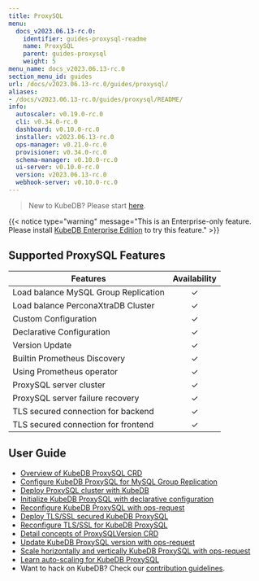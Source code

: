 ```yaml
---
title: ProxySQL
menu:
  docs_v2023.06.13-rc.0:
    identifier: guides-proxysql-readme
    name: ProxySQL
    parent: guides-proxysql
    weight: 5
menu_name: docs_v2023.06.13-rc.0
section_menu_id: guides
url: /docs/v2023.06.13-rc.0/guides/proxysql/
aliases:
- /docs/v2023.06.13-rc.0/guides/proxysql/README/
info:
  autoscaler: v0.19.0-rc.0
  cli: v0.34.0-rc.0
  dashboard: v0.10.0-rc.0
  installer: v2023.06.13-rc.0
  ops-manager: v0.21.0-rc.0
  provisioner: v0.34.0-rc.0
  schema-manager: v0.10.0-rc.0
  ui-server: v0.10.0-rc.0
  version: v2023.06.13-rc.0
  webhook-server: v0.10.0-rc.0
---
```


> New to KubeDB? Please start [here](/docs/v2023.06.13-rc.0/README).

{{< notice type="warning" message="This is an Enterprise-only feature. Please install [KubeDB Enterprise Edition](/docs/v2023.06.13-rc.0/setup/install/enterprise) to try this feature." >}}

## Supported ProxySQL Features

| Features                             | Availability |
| ------------------------------------ | :----------: |
| Load balance MySQL Group Replication |   &#10003;   |
| Load balance PerconaXtraDB Cluster   |   &#10003;   |
| Custom Configuration                 |   &#10003;   |
| Declarative Configuration            |   &#10003;   |
| Version Update                       |   &#10003;   |
| Builtin Prometheus Discovery         |   &#10003;   |
| Using Prometheus operator            |   &#10003;   |
| ProxySQL server cluster              |   &#10003;   |
| ProxySQL server failure recovery     |   &#10003;   |
| TLS secured connection for backend   |   &#10003;   |
| TLS secured connection for frontend  |   &#10003;   |

## User Guide

- [Overview of KubeDB ProxySQL CRD](/docs/v2023.06.13-rc.0/guides/proxysql/concepts/proxysql/) 
- [Configure KubeDB ProxySQL for MySQL Group Replication](/docs/v2023.06.13-rc.0/guides/proxysql/quickstart/mysqlgrp/)
- [Deploy ProxySQL cluster with KubeDB](/docs/v2023.06.13-rc.0/guides/proxysql/clustering/proxysql-cluster/) 
- [Initialize KubeDB ProxySQL with declarative configuration](/docs/v2023.06.13-rc.0/guides/proxysql/concepts/declarative-configuration/) 
- [Reconfigure KubeDB ProxySQL with ops-request](/docs/v2023.06.13-rc.0/guides/proxysql/concepts/opsrequest/)
- [Deploy TLS/SSL secured KubeDB ProxySQL](/docs/v2023.06.13-rc.0/guides/proxysql/tls/configure/)
- [Reconfigure TLS/SSL for KubeDB ProxySQL](/docs/v2023.06.13-rc.0/guides/proxysql/reconfigure-tls/cluster/)
- [Detail concepts of ProxySQLVersion CRD](/docs/v2023.06.13-rc.0/guides/proxysql/concepts/proxysql-version/)
- [Update KubeDB ProxySQL version with ops-request](/docs/v2023.06.13-rc.0/guides/proxysql/update-version/cluster/)
- [Scale horizontally and vertically KubeDB ProxySQL with ops-request](/docs/v2023.06.13-rc.0/guides/proxysql/scaling/horizontal-scaling/cluster/)
- [Learn auto-scaling for KubeDB ProxySQL](/docs/v2023.06.13-rc.0/guides/proxysql/autoscaler/compute/cluster/)
- Want to hack on KubeDB? Check our [contribution guidelines](/docs/v2023.06.13-rc.0/CONTRIBUTING).
